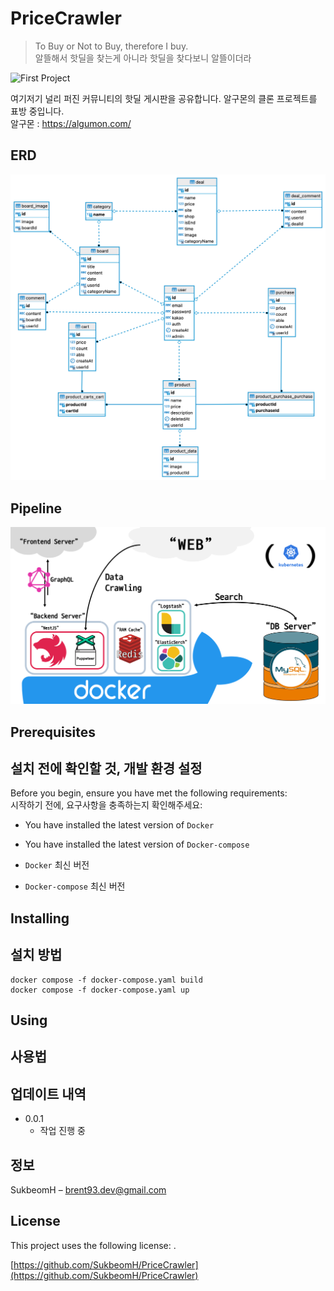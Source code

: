 # PriceCrawler

> To Buy or Not to Buy, therefore I buy.  
> 알뜰해서 핫딜을 찾는게 아니라 핫딜을 찾다보니 알뜰이더라

![First Project](https://img.shields.io/badge/github-My%20First%20Project-red)

여기저기 널리 퍼진 커뮤니티의 핫딜 게시판을 공유합니다. 알구몬의 클론 프로젝트를 표방 중입니다.  
알구몬 : https://algumon.com/

## ERD

![ERD](readMe/erd.png)

## Pipeline

![Pipeline](readMe/pipeline3.png)

## Prerequisites

## 설치 전에 확인할 것, 개발 환경 설정

Before you begin, ensure you have met the following requirements:  
시작하기 전에, 요구사항을 충족하는지 확인해주세요:

<!--- These are just example requirements. Add, duplicate or remove as required --->

- You have installed the latest version of `Docker`
- You have installed the latest version of `Docker-compose`

- `Docker` 최신 버전
- `Docker-compose` 최신 버전

## Installing <PriceCrawler>

## <PriceCrawler> 설치 방법

```
docker compose -f docker-compose.yaml build
docker compose -f docker-compose.yaml up
```

## Using <PriceCrawler>

## <PriceCrawler> 사용법

## 업데이트 내역

- 0.0.1
  - 작업 진행 중

## 정보

SukbeomH – brent93.dev@gmail.com

## License

<!--- If you're not sure which open license to use see https://choosealicense.com/--->

This project uses the following license: [<MIT>](https://choosealicense.com/licenses/mit/#).

[https://github.com/SukbeomH/PriceCrawler](https://github.com/SukbeomH/PriceCrawler)

<!-- Markdown link & img dfn's -->

[npm-image]: https://img.shields.io/npm/v/datadog-metrics.svg?style=flat-square
[npm-url]: https://npmjs.org/package/datadog-metrics
[npm-downloads]: https://img.shields.io/npm/dm/datadog-metrics.svg?style=flat-square
[travis-image]: https://img.shields.io/travis/dbader/node-datadog-metrics/master.svg?style=flat-square
[travis-url]: https://travis-ci.org/dbader/node-datadog-metrics
[wiki]: https://github.com/yourname/yourproject/wiki
